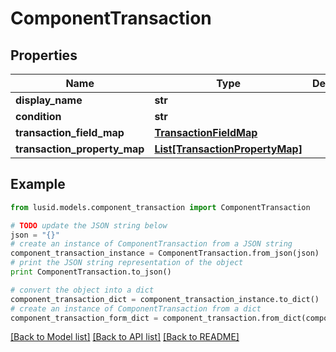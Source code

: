 # ComponentTransaction


## Properties
Name | Type | Description | Notes
------------ | ------------- | ------------- | -------------
**display_name** | **str** |  | 
**condition** | **str** |  | [optional] 
**transaction_field_map** | [**TransactionFieldMap**](TransactionFieldMap.md) |  | 
**transaction_property_map** | [**List[TransactionPropertyMap]**](TransactionPropertyMap.md) |  | 

## Example

```python
from lusid.models.component_transaction import ComponentTransaction

# TODO update the JSON string below
json = "{}"
# create an instance of ComponentTransaction from a JSON string
component_transaction_instance = ComponentTransaction.from_json(json)
# print the JSON string representation of the object
print ComponentTransaction.to_json()

# convert the object into a dict
component_transaction_dict = component_transaction_instance.to_dict()
# create an instance of ComponentTransaction from a dict
component_transaction_form_dict = component_transaction.from_dict(component_transaction_dict)
```
[[Back to Model list]](../README.md#documentation-for-models) [[Back to API list]](../README.md#documentation-for-api-endpoints) [[Back to README]](../README.md)


